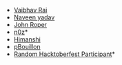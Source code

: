 - [Vaibhav Rai](https://github.com/RaiVaibhav)
- [Naveen yadav](https://github.com/naveenyadav15)
- [John Roper](https://github.com/johnroper100)
- [n0z](https://github.com/n0zg)*
- [Himanshi](https://github.com/Himanshi-Khandelwal)
- [pBouillon](https://github.com/pBouillon)
- [Random Hacktoberfest Participant](https://github.com/random-hacktoberfest-participant-2017)*
